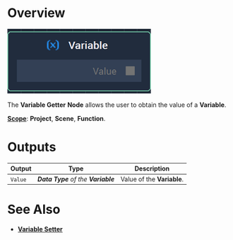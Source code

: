 # Overview

![The Variable Getter Node.](../../.gitbook/assets/variablegetternode.png)

The **Variable Getter** **Node** allows the user to obtain the value of a **Variable**.

[**Scope**](../overview.md#scopes): **Project**, **Scene**, **Function**.



# Outputs

|Output|Type|Description|
|---|---|---|
| `Value` | _**Data Type** of the **Variable**_ | Value of the **Variable**. |

# See Also

* [**Variable Setter**](variable-setter.md)

